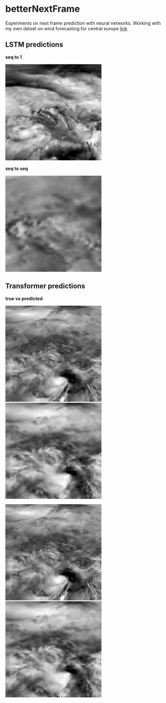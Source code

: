 # betterNextFrame
Experiments on next frame prediction with neural networks.
Working with my own datset on wind forecasting for central europe [link](https://www.kaggle.com/datasets/fastrmerizivic/2m-temperature-hourly-2022-continental-europe)

## LSTM predictions

__seq to 1__

<img src="https://github.com/fmerizzi/betterNextFrame/blob/main/lstm/2023-03-13%2014:27:07.388693fullpred.gif" width="300" height="300">


__seq to seq__


<img src="https://github.com/fmerizzi/betterNextFrame/blob/main/lstm/2023-03-14%2011:36:18.145541fullpred.gif" width="300" height="300">


## Transformer predictions


__true vs predicted__


<img src="https://github.com/fmerizzi/betterNextFrame/blob/main/transformer/examples/2023-03-14%2018:13:18.504667x.gif" width="300" height="300"><img src="https://github.com/fmerizzi/betterNextFrame/blob/main/transformer/examples/2023-03-14%2018:13:18.529239y.gif" width="300" height="300">


<img src="https://github.com/fmerizzi/betterNextFrame/blob/main/transformer/examples/2023-03-14%2018:14:22.675991x.gif" width="300" height="300"><img src="https://github.com/fmerizzi/betterNextFrame/blob/main/transformer/examples/2023-03-14%2018:14:22.724159y.gif" width="300" height="300">
